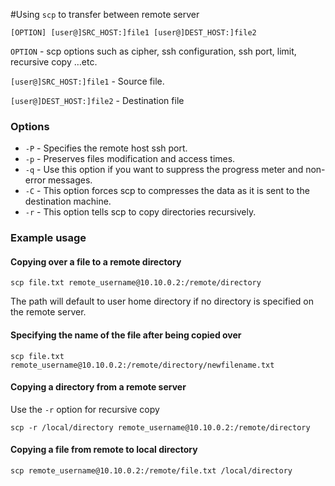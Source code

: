 #Using `scp` to transfer between remote server

`[OPTION] [user@]SRC_HOST:]file1 [user@]DEST_HOST:]file2`


`OPTION` - scp options such as cipher, ssh configuration, ssh port, limit, recursive copy …etc.

`[user@]SRC_HOST:]file1` - Source file.

`[user@]DEST_HOST:]file2` - Destination file


### Options

- `-P` - Specifies the remote host ssh port.
- `-p` - Preserves files modification and access times.
- `-q` - Use this option if you want to suppress the progress meter and non-error messages.
- `-C` - This option forces scp to compresses the data as it is sent to the destination machine.
- `-r` - This option tells scp to copy directories recursively.

### Example usage

#### Copying over a file to a remote directory
`scp file.txt remote_username@10.10.0.2:/remote/directory`

The path will default to user home directory if no directory is specified on the remote server.

#### Specifying the name of the file after being copied over
`scp file.txt remote_username@10.10.0.2:/remote/directory/newfilename.txt`

#### Copying a directory from a remote server

Use the `-r` option for recursive copy

`scp -r /local/directory remote_username@10.10.0.2:/remote/directory`

#### Copying a file from remote to local directory

`scp remote_username@10.10.0.2:/remote/file.txt /local/directory`
